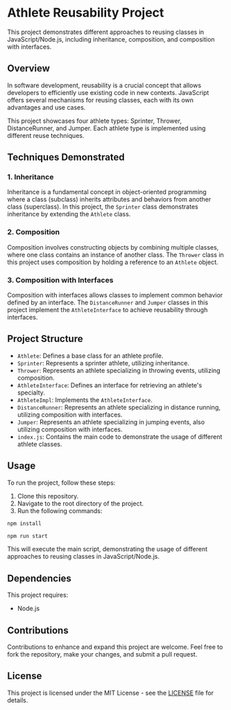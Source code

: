 # Athlete Reusability Project

This project demonstrates different approaches to reusing classes in JavaScript/Node.js, including inheritance, composition, and composition with interfaces.

## Overview

In software development, reusability is a crucial concept that allows developers to efficiently use existing code in new contexts. JavaScript offers several mechanisms for reusing classes, each with its own advantages and use cases.

This project showcases four athlete types: Sprinter, Thrower, DistanceRunner, and Jumper. Each athlete type is implemented using different reuse techniques.

## Techniques Demonstrated

### 1. Inheritance

Inheritance is a fundamental concept in object-oriented programming where a class (subclass) inherits attributes and behaviors from another class (superclass). In this project, the `Sprinter` class demonstrates inheritance by extending the `Athlete` class.

### 2. Composition

Composition involves constructing objects by combining multiple classes, where one class contains an instance of another class. The `Thrower` class in this project uses composition by holding a reference to an `Athlete` object.

### 3. Composition with Interfaces

Composition with interfaces allows classes to implement common behavior defined by an interface. The `DistanceRunner` and `Jumper` classes in this project implement the `AthleteInterface` to achieve reusability through interfaces.

## Project Structure

- `Athlete`: Defines a base class for an athlete profile.
- `Sprinter`: Represents a sprinter athlete, utilizing inheritance.
- `Thrower`: Represents an athlete specializing in throwing events, utilizing composition.
- `AthleteInterface`: Defines an interface for retrieving an athlete's specialty.
- `AthleteImpl`: Implements the `AthleteInterface`.
- `DistanceRunner`: Represents an athlete specializing in distance running, utilizing composition with interfaces.
- `Jumper`: Represents an athlete specializing in jumping events, also utilizing composition with interfaces.
- `index.js`: Contains the main code to demonstrate the usage of different athlete classes.

## Usage

To run the project, follow these steps:

1. Clone this repository.
2. Navigate to the root directory of the project.
3. Run the following commands:

```bash
npm install
````

```bash
npm run start
````
This will execute the main script, demonstrating the usage of different approaches to reusing classes in JavaScript/Node.js.

## Dependencies

This project requires:

- Node.js

## Contributions

Contributions to enhance and expand this project are welcome. Feel free to fork the repository, make your changes, and submit a pull request.

## License

This project is licensed under the MIT License - see the [LICENSE](LICENSE) file for details.

